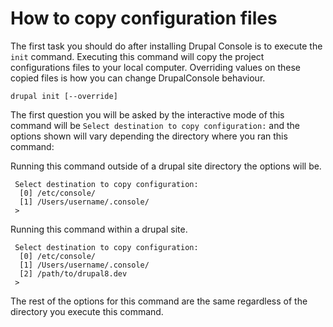 # How to copy configuration files
The first task you should do after installing Drupal Console is to execute the `init` command. Executing this command will copy the project configurations files to your local computer. Overriding values on these copied files is how you can change DrupalConsole behaviour.
 
```
drupal init [--override]
```

The first question you will be asked by the interactive mode of this command will be `Select destination to copy configuration:` and the options shown will vary depending the directory where you ran this command:  

Running this command outside of a drupal site directory the options will be.
```
 Select destination to copy configuration:
  [0] /etc/console/
  [1] /Users/username/.console/
 >
```

Running this command within a drupal site.
```
 Select destination to copy configuration:
  [0] /etc/console/
  [1] /Users/username/.console/
  [2] /path/to/drupal8.dev
 >
```

The rest of the options for this command are the same regardless of the directory you execute this command.
  